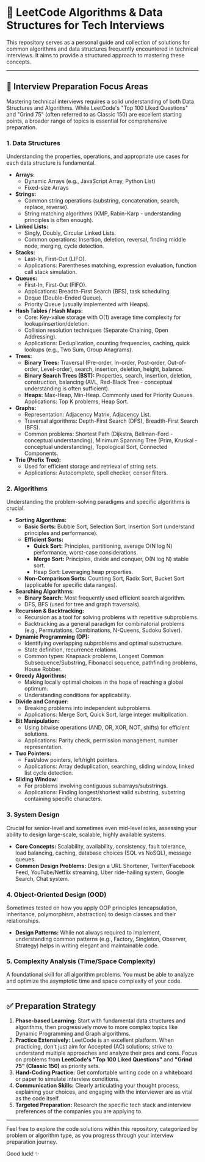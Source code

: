 # 🚀 LeetCode Algorithms & Data Structures for Tech Interviews

This repository serves as a personal guide and collection of solutions for common algorithms and data structures frequently encountered in technical interviews. It aims to provide a structured approach to mastering these concepts.

---

## 🎯 Interview Preparation Focus Areas

Mastering technical interviews requires a solid understanding of both Data Structures and Algorithms. While LeetCode's "Top 100 Liked Questions" and "Grind 75" (often referred to as Classic 150) are excellent starting points, a broader range of topics is essential for comprehensive preparation.

### 1. Data Structures

Understanding the properties, operations, and appropriate use cases for each data structure is fundamental.

* **Arrays:**
    * Dynamic Arrays (e.g., JavaScript Array, Python List)
    * Fixed-size Arrays
* **Strings:**
    * Common string operations (substring, concatenation, search, replace, reverse).
    * String matching algorithms (KMP, Rabin-Karp - understanding principles is often enough).
* **Linked Lists:**
    * Singly, Doubly, Circular Linked Lists.
    * Common operations: Insertion, deletion, reversal, finding middle node, merging, cycle detection.
* **Stacks:**
    * Last-In, First-Out (LIFO).
    * Applications: Parentheses matching, expression evaluation, function call stack simulation.
* **Queues:**
    * First-In, First-Out (FIFO).
    * Applications: Breadth-First Search (BFS), task scheduling.
    * Deque (Double-Ended Queue).
    * Priority Queue (usually implemented with Heaps).
* **Hash Tables / Hash Maps:**
    * Core: Key-value storage with O(1) average time complexity for lookup/insertion/deletion.
    * Collision resolution techniques (Separate Chaining, Open Addressing).
    * Applications: Deduplication, counting frequencies, caching, quick lookups (e.g., Two Sum, Group Anagrams).
* **Trees:**
    * **Binary Trees:** Traversal (Pre-order, In-order, Post-order, Out-of-order, Level-order), search, insertion, deletion, height, balance.
    * **Binary Search Trees (BST):** Properties, search, insertion, deletion, construction, balancing (AVL, Red-Black Tree - conceptual understanding is often sufficient).
    * **Heaps:** Max-Heap, Min-Heap. Commonly used for Priority Queues. Applications: Top K problems, Heap Sort.
* **Graphs:**
    * Representation: Adjacency Matrix, Adjacency List.
    * Traversal algorithms: Depth-First Search (DFS), Breadth-First Search (BFS).
    * Common problems: Shortest Path (Dijkstra, Bellman-Ford - conceptual understanding), Minimum Spanning Tree (Prim, Kruskal - conceptual understanding), Topological Sort, Connected Components.
* **Trie (Prefix Tree):**
    * Used for efficient storage and retrieval of string sets.
    * Applications: Autocomplete, spell checker, censor filters.

### 2. Algorithms

Understanding the problem-solving paradigms and specific algorithms is crucial.

* **Sorting Algorithms:**
    * **Basic Sorts:** Bubble Sort, Selection Sort, Insertion Sort (understand principles and performance).
    * **Efficient Sorts:**
        * **Quick Sort:** Principles, partitioning, average O(N log N) performance, worst-case considerations.
        * **Merge Sort:** Principles, divide and conquer, O(N log N) stable sort.
        * Heap Sort: Leveraging heap properties.
    * **Non-Comparison Sorts:** Counting Sort, Radix Sort, Bucket Sort (applicable for specific data ranges).
* **Searching Algorithms:**
    * **Binary Search:** Most frequently used efficient search algorithm.
    * DFS, BFS (used for tree and graph traversals).
* **Recursion & Backtracking:**
    * Recursion as a tool for solving problems with repetitive subproblems.
    * Backtracking as a general paradigm for combinatorial problems (e.g., Permutations, Combinations, N-Queens, Sudoku Solver).
* **Dynamic Programming (DP):**
    * Identifying overlapping subproblems and optimal substructure.
    * State definition, recurrence relations.
    * Common types: Knapsack problems, Longest Common Subsequence/Substring, Fibonacci sequence, pathfinding problems, House Robber.
* **Greedy Algorithms:**
    * Making locally optimal choices in the hope of reaching a global optimum.
    * Understanding conditions for applicability.
* **Divide and Conquer:**
    * Breaking problems into independent subproblems.
    * Applications: Merge Sort, Quick Sort, large integer multiplication.
* **Bit Manipulation:**
    * Using bitwise operations (AND, OR, XOR, NOT, shifts) for efficient solutions.
    * Applications: Parity check, permission management, number representation.
* **Two Pointers:**
    * Fast/slow pointers, left/right pointers.
    * Applications: Array deduplication, searching, sliding window, linked list cycle detection.
* **Sliding Window:**
    * For problems involving contiguous subarrays/substrings.
    * Applications: Finding longest/shortest valid substring, substring containing specific characters.

### 3. System Design

Crucial for senior-level and sometimes even mid-level roles, assessing your ability to design large-scale, scalable, highly available systems.

* **Core Concepts:** Scalability, availability, consistency, fault tolerance, load balancing, caching, database choices (SQL vs NoSQL), message queues.
* **Common Design Problems:** Design a URL Shortener, Twitter/Facebook Feed, YouTube/Netflix streaming, Uber ride-hailing system, Google Search, Chat system.

### 4. Object-Oriented Design (OOD)

Sometimes tested on how you apply OOP principles (encapsulation, inheritance, polymorphism, abstraction) to design classes and their relationships.

* **Design Patterns:** While not always required to implement, understanding common patterns (e.g., Factory, Singleton, Observer, Strategy) helps in writing elegant and maintainable code.

### 5. Complexity Analysis (Time/Space Complexity)

A foundational skill for all algorithm problems. You must be able to analyze and optimize the asymptotic time and space complexity of your code.

---

## ✅ Preparation Strategy

1.  **Phase-based Learning:** Start with fundamental data structures and algorithms, then progressively move to more complex topics like Dynamic Programming and Graph algorithms.
2.  **Practice Extensively:** LeetCode is an excellent platform. When practicing, don't just aim for Accepted (AC) solutions; strive to understand multiple approaches and analyze their pros and cons. Focus on problems from **LeetCode's "Top 100 Liked Questions"** and **"Grind 75" (Classic 150)** as priority sets.
3.  **Hand-Coding Practice:** Get comfortable writing code on a whiteboard or paper to simulate interview conditions.
4.  **Communication Skills:** Clearly articulating your thought process, explaining your choices, and engaging with the interviewer are as vital as the code itself.
5.  **Targeted Preparation:** Research the specific tech stack and interview preferences of the companies you are applying to.

---

Feel free to explore the code solutions within this repository, categorized by problem or algorithm type, as you progress through your interview preparation journey.

Good luck! ✨